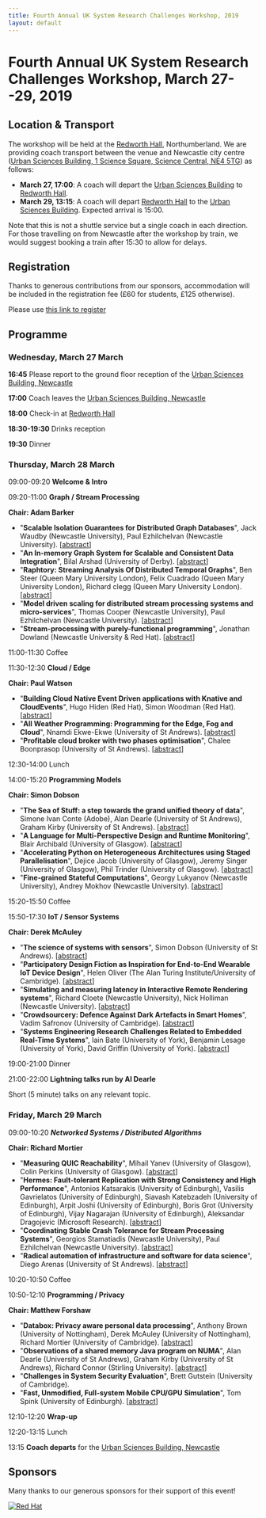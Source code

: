 ```yaml
---
title: Fourth Annual UK System Research Challenges Workshop, 2019
layout: default
---
```


# Fourth Annual UK System Research Challenges Workshop, March 27--29, 2019

## Location & Transport
The workshop will be held at the [Redworth Hall][venue], Northumberland. We are
providing coach transport between the venue and Newcastle city centre ([Urban
Sciences Building, 1 Science Square, Science Central, NE4 5TG][ncl]) as follows:
  - **March 27, 17:00**: A coach will depart the [Urban Sciences Building][ncl]
    to [Redworth Hall][venue].
  - **March 29, 13:15**: A coach will depart [Redworth Hall][venue] to the
    [Urban Sciences Building][ncl]. Expected arrival is 15:00.

Note that this is not a shuttle service but a single coach in each direction.
For those travelling on from Newcastle after the workshop by train, we would
suggest booking a train after 15:30 to allow for delays.

[venue]: https://www.thecairncollection.co.uk/hotels/the-redworth-hall/
[ncl]: https://goo.gl/maps/4wEvgUFHr6L2

## Registration

Thanks to generous contributions from our sponsors, accommodation will be
included in the registration fee (£60 for students, £125 otherwise).

Please use [this link to
register](https://webstore.ncl.ac.uk/conferences-and-events/faculty-of-science-agriculture-engineering/school-of-computing/4th-annual-uk-systems-research-challenges-workshop)



## Programme
### Wednesday, March 27 March
**16:45** Please report to the ground floor reception of the [Urban Sciences
Building, Newcastle][ncl]

**17:00** Coach leaves the [Urban Sciences Building, Newcastle][ncl]

**18:00** Check-in at [Redworth Hall][venue]

**18:30-19:30** Drinks reception

**19:30** Dinner

### Thursday, March 28 March
09:00-09:20 **Welcome & Intro**

09:20-11:00 **Graph / Stream Processing**

**Chair: Adam Barker**

- "**Scalable Isolation Guarantees for Distributed Graph Databases**", Jack
  Waudby (Newcastle University), Paul Ezhilchelvan (Newcastle University).
  [[abstract](abstracts/2.pdf)]
- "**An In-memory Graph System for Scalable and Consistent Data Integration**",
  Bilal Arshad (University of Derby). [[abstract](abstracts/3.pdf)]
- "**Raphtory: Streaming Analysis Of Distributed Temporal Graphs**", Ben Steer
  (Queen Mary University London), Felix Cuadrado (Queen Mary University London),
  Richard clegg (Queen Mary University London). [[abstract](abstracts/8.pdf)]
- "**Model driven scaling for distributed stream processing systems and
  micro-services**", Thomas Cooper (Newcastle University), Paul Ezhilchelvan
  (Newcastle University). [[abstract](abstracts/7.pdf)]
- "**Stream-processing with purely-functional programming**", Jonathan Dowland
  (Newcastle University & Red Hat). [[abstract](abstracts/20.pdf)]

11:00-11:30 Coffee

11:30-12:30 **Cloud / Edge**

**Chair: Paul Watson**

- "**Building Cloud Native Event Driven applications with Knative and
  CloudEvents**", Hugo Hiden (Red Hat), Simon Woodman (Red Hat).
  [[abstract](abstracts/12.pdf)]
- "**All Weather Programming: Programming for the Edge, Fog and Cloud**", Nnamdi
  Ekwe-Ekwe (University of St Andrews). [[abstract](abstracts/4.pdf)]
- "**Profitable cloud broker with two phases optimisation**", Chalee Boonprasop
  (University of St Andrews). [[abstract](abstracts/16.pdf)]

12:30-14:00 Lunch

14:00-15:20 **Programming Models**

**Chair: Simon Dobson**

- "**The Sea of Stuff: a step towards the grand unified theory of data**",
Simone Ivan Conte (Adobe), Alan Dearle (University of St Andrews), Graham Kirby
(University of St Andrews). [[abstract](abstracts/23.pdf)]
- "**A Language for Multi-Perspective Design and Runtime Monitoring**", Blair
  Archibald (University of Glasgow). [[abstract](abstracts/17.pdf)]
- "**Accelerating Python on Heterogeneous Architectures using Staged
  Parallelisation**", Dejice Jacob (University of Glasgow), Jeremy Singer
  (University of Glasgow), Phil Trinder (University of Glasgow).
  [[abstract](abstracts/18.pdf)]
- "**Fine-grained Stateful Computations**", Georgy Lukyanov (Newcastle
  University), Andrey Mokhov (Newcastle University).
  [[abstract](abstracts/19.pdf)]

15:20-15:50 Coffee

15:50-17:30 **IoT / Sensor Systems**

**Chair: Derek McAuley**

- "**The science of systems with sensors**", Simon Dobson (University of St
  Andrews). [[abstract](abstracts/5.pdf)]
- "**Participatory Design Fiction as Inspiration for End-to-End Wearable IoT
  Device Design**", Helen Oliver (The Alan Turing Institute/University of
  Cambridge). [[abstract](abstracts/31.pdf)]
- "**Simulating and measuring latency in Interactive Remote Rendering
  systems**", Richard Cloete (Newcastle University), Nick Holliman (Newcastle
  University). [[abstract](abstracts/27.pdf)]
- "**Crowdsourcery: Defence Against Dark Artefacts in Smart Homes**", Vadim
  Safronov (University of Cambridge). [[abstract](abstracts/28.pdf)]
- "**Systems Engineering Research Challenges Related to Embedded Real-Time
  Systems**", Iain Bate (University of York), Benjamin Lesage (University of
  York), David Griffin (University of York).  [[abstract](abstracts/26.pdf)]

19:00-21:00 Dinner

21:00-22:00 **Lightning talks run by Al Dearle**

Short (5 minute) talks on any relevant topic.

### Friday, March 29 March
09:00-10:20 ***Networked Systems / Distributed Algorithms***

**Chair: Richard Mortier**

- "**Measuring QUIC Reachability**", Mihail Yanev (University of Glasgow), Colin
  Perkins (University of Glasgow). [[abstract](abstracts/30.pdf)]
- "**Hermes: Fault-tolerant Replication with Strong Consistency and High
  Performance**", Antonios Katsarakis (University of Edinburgh), Vasilis
  Gavrielatos (University of Edinburgh), Siavash Katebzadeh (University of
  Edinburgh), Arpit Joshi (University of Edinburgh), Boris Grot (University of
  Edinburgh), Vijay Nagarajan (University of Edinburgh), Aleksandar Dragojevic
  (Microsoft Research). [[abstract](abstracts/13.pdf)]
- "**Coordinating Stable Crash Tolerance for Stream Processing Systems**",
  Georgios Stamatiadis (Newcastle University), Paul Ezhilchelvan (Newcastle
  University). [[abstract](abstracts/9.pdf)]
- "**Radical automation of infrastructure and software for data science**",
  Diego Arenas (University of St Andrews). [[abstract](abstracts/25.pdf)]

10:20-10:50 Coffee

10:50-12:10 **Programming / Privacy**

**Chair: Matthew Forshaw**

- "**Databox: Privacy aware personal data processing**", Anthony Brown
  (University of Nottingham), Derek McAuley (University of Nottingham), Richard
  Mortier (University of Cambridge). [[abstract](abstracts/29.pdf)]
- "**Observations of a shared memory Java program on NUMA**", Alan Dearle
  (University of St Andrews), Graham Kirby (University of St Andrews), Richard
  Connor (Stirling University). [[abstract](abstracts/6.pdf)]
- "**Challenges in System Security Evaluation**", Brett Gutstein (University of
  Cambridge).
- "**Fast, Unmodified, Full-system Mobile CPU/GPU Simulation**", Tom Spink
  (University of Edinburgh). [[abstract](abstracts/14.pdf)]

12:10-12:20 **Wrap-up**

12:20-13:15 Lunch

13:15 **Coach departs** for the [Urban Sciences Building, Newcastle][ncl]

## Sponsors
Many thanks to our generous sponsors for their support of this event!

[![Red Hat](/images/redhat.png)][redhat]

[redhat]: https://www.redhat.com/en
